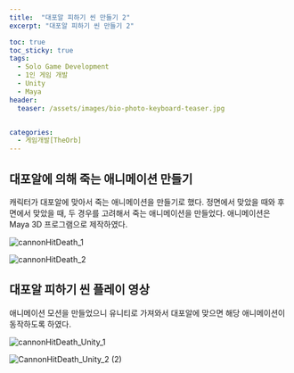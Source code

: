 ```yaml
---
title:  "대포알 피하기 씬 만들기 2"
excerpt: "대포알 피하기 씬 만들기 2"

toc: true
toc_sticky: true
tags:
  - Solo Game Development
  - 1인 게임 개발
  - Unity
  - Maya
header:
  teaser: /assets/images/bio-photo-keyboard-teaser.jpg


categories:
  - 게임개발[TheOrb]
---
```

## 대포알에 의해 죽는 애니메이션 만들기

캐릭터가 대포알에 맞아서 죽는 애니메이션을 만들기로 했다. 정면에서 맞았을 때와 후면에서 맞았을 때, 두 경우를 고려해서 죽는 애니메이션을 만들었다.
애니메이션은 Maya 3D 프로그램으로 제작하였다.

![cannonHitDeath_1](https://user-images.githubusercontent.com/73280175/104610351-5fc29380-56c7-11eb-872b-8cf18c6cb232.gif)

![cannonHitDeath_2](https://user-images.githubusercontent.com/73280175/104610357-605b2a00-56c7-11eb-82d6-55bea4012894.gif)




## 대포알 피하기 씬 플레이 영상

애니메이션 모션을 만들었으니 유니티로 가져와서 대포알에 맞으면 해당 애니메이션이 동작하도록 하였다.

![cannonHitDeath_Unity_1](https://user-images.githubusercontent.com/73280175/104610364-6224ed80-56c7-11eb-808a-1cd8f90a9ef1.gif)

![CannonHitDeath_Unity_2 (2)](https://user-images.githubusercontent.com/73280175/104610370-63561a80-56c7-11eb-86e3-2a1c85d35edb.gif)

